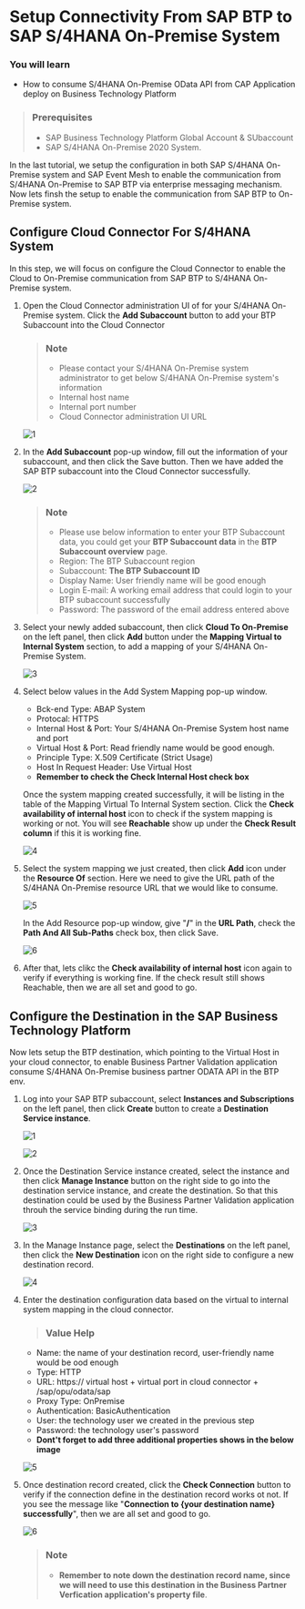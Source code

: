 # Setup Connectivity From SAP BTP to SAP S/4HANA On-Premise System

### You will learn
  - How to consume S/4HANA On-Premise OData API from CAP Application deploy on Business Technology Platform
  
> ### Prerequisites
> - SAP Business Technology Platform Global Account & SUbaccount
> - SAP S/4HANA On-Premise 2020 System.

In the last tutorial, we setup the configuration in both SAP S/4HANA On-Premise system and SAP Event Mesh to enable the communication from S/4HANA On-Premise to SAP BTP via enterprise messaging mechanism. Now lets finsh the setup to enable the communication from SAP BTP to On-Premise system.

## Configure Cloud Connector For S/4HANA System

In this step, we will focus on configure the Cloud Connector to enable the Cloud to On-Premise communication from SAP BTP to S/4HANA On-Premise system.

1. Open the Cloud Connector administration UI of for your S/4HANA On-Premise system. Click the **Add Subaccount** button to add your BTP Subaccount into the Cloud Connector

    > ### Note
    > - Please contact your S/4HANA On-Premise system administrator to get below S/4HANA On-Premise system's information
    > - Internal host name
    > - Internal port number
    > - Cloud Connector administration UI URL
    
    ![1](https://user-images.githubusercontent.com/29527722/223292413-f663889b-ac3b-4385-92b6-aed6457d0dbc.png)
    
    
2. In the **Add Subaccount** pop-up window, fill out the information of your subaccount, and then click the Save button. Then we have added the SAP BTP subaccount into the Cloud Connector successfully.
   
    ![2](https://user-images.githubusercontent.com/29527722/223292428-4ab47db4-04c4-4ac5-a93a-0bae1e73f086.png)
    
    > ### Note
    > - Please use below information to enter your BTP Subaccount data, you could get your **BTP Subaccount data** in the **BTP Subaccount overview** page.
    > - Region: The BTP Subaccount region
    > - Subaccount: **The BTP Subaccount ID**
    > - Display Name: User friendly name will be good enough
    > - Login E-mail: A working email address that could login to your BTP subaccount successfully
    > - Password: The password of the email address entered above
 
 
3. Select your newly added subaccount, then click **Cloud To On-Premise** on the left panel, then click **Add** button under the **Mapping Virtual to Internal System** section, to add a mapping of your S/4HANA On-Premise System.
 
    ![3](https://user-images.githubusercontent.com/29527722/223292459-5fb0b821-d263-4e20-aea0-d679682235f9.png)
    
4. Select below values in the Add System Mapping pop-up window.

   - Bck-end Type: ABAP System
   - Protocal: HTTPS
   - Internal Host & Port: Your S/4HANA On-Premise System host name and port
   - Virtual Host & Port: Read friendly name would be good enough. 
   - Principle Type: X.509 Certificate (Strict Usage)
   - Host In Request Header: Use Virtual Host
   - **Remember to check the Check Internal Host check box**
   
   Once the system mapping created successfully, it will be listing in the table of the Mapping Virtual To Internal System section. Click the **Check availability of internal host** icon to check if the system mapping is working or not. You will see **Reachable** show up under the **Check Result column** if this it is working fine.
   
   ![4](https://user-images.githubusercontent.com/29527722/223292485-9015812a-c060-4d03-bd44-df2b86c91935.png)

5. Select the system mapping we just created, then click **Add** icon under the **Resource Of** section. Here we need to give the URL path of the S/4HANA On-Premise resource URL that we would like to consume.
    
    ![5](https://user-images.githubusercontent.com/29527722/223292507-198d3196-7ae1-4524-894f-f401c30b6940.png)
    
    In the Add Resource pop-up window, give "**/**" in the **URL Path**, check the **Path And All Sub-Paths** check box, then click Save.
    
    ![6](https://user-images.githubusercontent.com/29527722/223292528-d040025f-fcbc-4545-98a1-7014c275b365.png)
    
6. After that, lets clikc the **Check availability of internal host** icon again to verify if everything is working fine. If the check result still shows Reachable, then we are all set and good to go.

## Configure the Destination in the SAP Business Technology Platform

Now lets setup the BTP destination, which pointing to the Virtual Host in your cloud connector, to enable Business Partner Validation application consume S/4HANA On-Premise business partner ODATA API in the BTP env.

1. Log into your SAP BTP subaccount, select **Instances and Subscriptions** on the left panel, then click **Create** button to create a **Destination Service instance**.
    
    ![1](https://user-images.githubusercontent.com/29527722/223292732-a44b1f78-6d76-43a4-8f7e-d4729b443824.png)
    
    ![2](https://user-images.githubusercontent.com/29527722/223292807-04d30027-611a-44d8-85ba-5008489159af.png)
    
2. Once the Destination Service instance created, select the instance and then click **Manage Instance** button on the right side to go into the destination service instance, and create the destination. So that this destination could be used by the Business Partner Validation application throuh the service binding during the run time.
    
    ![3](https://user-images.githubusercontent.com/29527722/223292839-da795ac2-57c5-40f4-baeb-31812a435085.png)
    
3. In the Manage Instance page, select the **Destinations** on the left panel, then click the **New Destination** icon on the right side to configure a new destination record.

    ![4](https://user-images.githubusercontent.com/29527722/223292862-fecfbfd8-049e-4b08-8d92-43bcf5020a46.png)
    
4. Enter the destination configuration data based on the virtual to internal system mapping in the cloud connector. 

    > ### **Value Help**
      - Name: the name of your destination record, user-friendly name would be ood enough
      - Type: HTTP
      - URL: https:// virtual host + virtual port in cloud connector + /sap/opu/odata/sap
      - Proxy Type: OnPremise
      - Authentication: BasicAuthentication
      - User: the technology user we created in the previous step
      - Password: the technology user's password
      - **Dont't forget to add three additional properties shows in the below image**
    
    ![5](https://user-images.githubusercontent.com/29527722/223292895-231eaeef-a310-4350-9a8b-90ef7c402687.png)

5. Once destination record created, click the **Check Connection** button to verify if the connection define in the destination record works ot not. If you see the message like "**Connection to {your destination name} successfully**", then we are all set and good to go. 

    ![6](https://user-images.githubusercontent.com/29527722/223292936-620ccd3f-39b6-4653-9f3a-662d44d19c5f.png)

    > ### Note
    > - **Remember to note down the destination record name, since we will need to use this destination in the Business Partner Verfication application's property file**.

    

